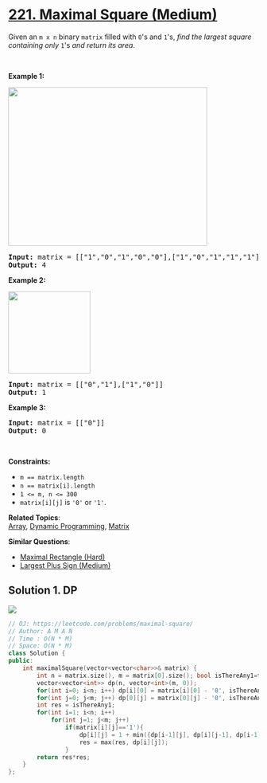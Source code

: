# [221. Maximal Square (Medium)](https://leetcode.com/problems/maximal-square/)

<p>Given an <code>m x n</code> binary <code>matrix</code> filled with <code>0</code>'s and <code>1</code>'s, <em>find the largest square containing only</em> <code>1</code>'s <em>and return its area</em>.</p>

<p>&nbsp;</p>
<p><strong>Example 1:</strong></p>
<img alt="" src="https://assets.leetcode.com/uploads/2020/11/26/max1grid.jpg" style="width: 400px; height: 319px;">
<pre><strong>Input:</strong> matrix = [["1","0","1","0","0"],["1","0","1","1","1"],["1","1","1","1","1"],["1","0","0","1","0"]]
<strong>Output:</strong> 4
</pre>

<p><strong>Example 2:</strong></p>
<img alt="" src="https://assets.leetcode.com/uploads/2020/11/26/max2grid.jpg" style="width: 165px; height: 165px;">
<pre><strong>Input:</strong> matrix = [["0","1"],["1","0"]]
<strong>Output:</strong> 1
</pre>

<p><strong>Example 3:</strong></p>

<pre><strong>Input:</strong> matrix = [["0"]]
<strong>Output:</strong> 0
</pre>

<p>&nbsp;</p>
<p><strong>Constraints:</strong></p>

<ul>
	<li><code>m == matrix.length</code></li>
	<li><code>n == matrix[i].length</code></li>
	<li><code>1 &lt;= m, n &lt;= 300</code></li>
	<li><code>matrix[i][j]</code> is <code>'0'</code> or <code>'1'</code>.</li>
</ul>


**Related Topics**:  
[Array](https://leetcode.com/tag/array/), [Dynamic Programming](https://leetcode.com/tag/dynamic-programming/), [Matrix](https://leetcode.com/tag/matrix/)

**Similar Questions**:
* [Maximal Rectangle (Hard)](https://leetcode.com/problems/maximal-rectangle/)
* [Largest Plus Sign (Medium)](https://leetcode.com/problems/largest-plus-sign/)

## Solution 1. DP

<img src="https://assets.leetcode.com/users/arkaung/image_1587997244.png" >

```cpp
// OJ: https://leetcode.com/problems/maximal-square/
// Author: A M A N
// Time : O(N * M)
// Space: O(N * M)
class Solution {
public:
    int maximalSquare(vector<vector<char>>& matrix) {
        int n = matrix.size(), m = matrix[0].size(); bool isThereAny1=false;
        vector<vector<int>> dp(n, vector<int>(m, 0));
        for(int i=0; i<n; i++) dp[i][0] = matrix[i][0] - '0', isThereAny1|=dp[i][0];
        for(int j=0; j<m; j++) dp[0][j] = matrix[0][j] - '0', isThereAny1|=dp[0][j];
        int res = isThereAny1; 
        for(int i=1; i<n; i++)
            for(int j=1; j<m; j++)
                if(matrix[i][j]=='1'){
                    dp[i][j] = 1 + min({dp[i-1][j], dp[i][j-1], dp[i-1][j-1]});
                    res = max(res, dp[i][j]);
                }
        return res*res;
    }
};
```